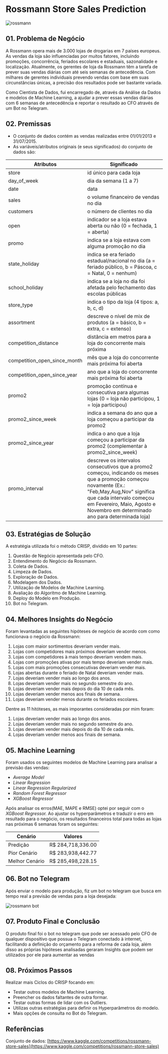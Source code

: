 # Rossmann Store Sales Prediction
![rossmann](https://github.com/EDJR94/Data-Science-Em-Producao/assets/128603807/982bd982-b6d6-4174-8f87-93063fd96acf)

## 01. Problema de Negócio

A Rossmann opera mais de 3.000 lojas de drogarias em 7 países europeus. As vendas da loja são influenciadas por muitos fatores, incluindo promoções, concorrência, feriados escolares e estaduais, sazonalidade e localização. Atualmente, os gerentes de loja da Rossmann têm a tarefa de prever suas vendas diárias com até seis semanas de antecedência. Com milhares de gerentes individuais prevendo vendas com base em suas circunstâncias únicas, a precisão dos resultados pode ser bastante variada.

Como Cientista de Dados, fui encarregado de, através da Análise da Dados e modelos de Machine Learning, a ajudar a prever essas vendas diárias com 6 semanas de antecedência e reportar o resultado ao CFO através de um Bot no Telegram.

## 02. Premissas

- O conjunto de dados contém as vendas realizadas entre 01/01/2013 e 31/07/2015.
- As variáveis/atributos originais (e seus significados) do conjunto de dados são:

| Atributos | Significado |
| --- | --- |
| store | id único para cada loja |
| day_of_week | dia da semana (1 a 7) |
| date | data |
| sales | o volume financeiro de vendas no dia |
| customers | o número de clientes no dia |
| open | indicador se a loja estava aberta ou não (0 = fechada, 1 = aberta) |
| promo | indica se a loja estava com alguma promoção no dia |
| state_holiday | indica se era feriado estadual/nacional no dia (a = feriado público, b = Páscoa, c = Natal, 0 = nenhum) |
| school_holiday | indica se a loja no dia foi afetada pelo fechamento das escolas públicas |
| store_type | indica o tipo da loja (4 tipos: a, b, c, d) |
| assortment | descreve o nível de mix de produtos (a = básico, b = extra, c = extenso) |
| competition_distance | distância em metros para a loja do concorrente mais próxima |
| competition_open_since_month | mês que a loja do concorrente mais próxima foi aberta |
| competition_open_since_year | ano que a loja do concorrente mais próxima foi aberta |
| promo2 | promoção contínua e consecutiva para algumas lojas (0 = loja não participou, 1 = loja participou) |
| promo2_since_week | indica a semana do ano que a loja começou a participar da promo2 |
| promo2_since_year | indica o ano que a loja começou a participar da promo2 (complementar à promo2_since_week) |
| promo_interval | descreve os intervalos consecutivos que a promo2 começou, indicando os meses que a promoção começou novamente (Ex.: "Feb,May,Aug,Nov" significa que cada intervalo começou em Fevereiro, Maio, Agosto e Novembro em determinado ano para determinada loja) |

## 03. Estratégias de Solução

A estratégia utilizada foi o método CRISP, dividido em 10 partes:

1. Questão de Negócio apresentada pelo CFO.
2. Entendimento do Negócio da Rossmann.
3. Coleta de Dados.
4. Limpeza de Dados.
5. Exploração de Dados.
6. Modelagem dos Dados.
7. Utilização de Modelos de Machine Learning.
8. Avaliação do Algoritmo de Machine Learning.
9. Deploy do Modelo em Produção.
10. Bot no Telegram.

## 04. Melhores Insights do Negócio

Foram levantadas as seguintes hipóteses de negócio de acordo com como funcionava o negócio da Rossmann:

1. Lojas com maior sortimentos deveriam vender mais.
2. Lojas com competidores mais próximos deveriam vender menos.
3. Lojas com competidores à mais tempo deveriam vendem mais.
4. Lojas com promoções ativas por mais tempo deveriam vender mais.
5. Lojas com mais promoções consecutivas deveriam vender mais.
6. Lojas abertas durante o feriado de Natal deveriam vender mais.
7.  Lojas deveriam vender mais ao longo dos anos.
8.  Lojas deveriam vender mais no segundo semestre do ano.
9.  Lojas deveriam vender mais depois do dia 10 de cada mês.
10.  Lojas deveriam vender menos aos finais de semana.
11.  Lojas deveriam vender menos durante os feriados escolares.

Dentre as 11 hitóteses, as mais imporantes consideradas por mim foram:

1. Lojas deveriam vender mais ao longo dos anos.
2.  Lojas deveriam vender mais no segundo semestre do ano.
3.  Lojas deveriam vender mais depois do dia 10 de cada mês.
4.  Lojas deveriam vender menos aos finais de semana.

## 05. Machine Learning

Foram usados os seguintes modelos de Machine Learning para analisar a previsão das vendas:

- *Average Model*
- *Linear Regression*
- *Linear Regression Regularized*
- *Random Forest Regressor*
- *XGBoost Regressor*

Após analisar os erros(MAE, MAPE e RMSE) optei por seguir com o *XGBoost Regressor.* Ao ajustar os hyperparâmetros e traduzir o erro em resultado para o negócio, os resultados financeiros total para todas as lojas nas próximas 6 semanas foram os seguintes:

| Cenário | Valores |
| --- | --- |
| Predição | R$ 284,718,336.00 |
| Pior Cenário | R$ 283,938,442.77 |
| Melhor Cenário | R$ 285,498,228.15 |

## 06. Bot no Telegram

Após enviar o modelo para produção, fiz um bot no telegram que busca em tempo real a previsão de vendas para a loja desejada:

![rossmann bot](https://user-images.githubusercontent.com/128603807/236702453-dae91759-bd2e-44be-8079-3de5cf56be14.jpg)


## 07. Produto Final e Conclusão

O produto final foi o bot no telegram que pode ser acessado pelo CFO de qualquer dispositivo que possua o Telegram conectado à internet, facilitando a definição do orçamento para a reforma de cada loja, além disso as próprias hipóteses analisadas geraram Insights que podem ser utilizados por ele para aumentar as vendas 

## 08. Próximos Passos

Realizar mais Ciclos do CRISP focando em:

- Testar outros modelos de Machine Learning.
- Preencher os dados faltantes de outra formar.
- Testar outras formas de lidar com os Outliers.
- Utilizas outras estratégias para definir os Hyperparâmetros do modelo.
- Mais opções de consulta no Bot do Telegram.

## Referências

Conjunto de dados: [https://www.kaggle.com/competitions/rossmann-store-sales](https://www.kaggle.com/competitions/rossmann-store-sales)
